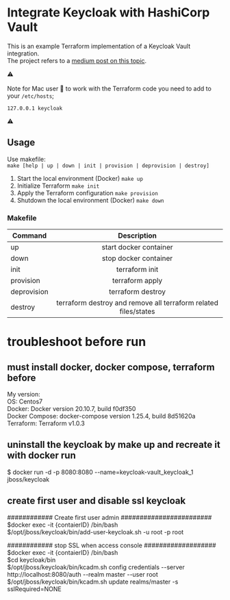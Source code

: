 # Integrate Keycloak with HashiCorp Vault

This is an example Terraform implementation of a Keycloak Vault integration.<br/> 
The project refers to a [medium post on this topic](https://pascal-euhus.medium.com/integrate-keycloak-with-hashicorp-vault-5264a873dd2f). 

:warning: <br/>  
Note for Mac user :apple: to work with the Terraform code you need to add to your ```/etc/hosts```; <br/>
```
127.0.0.1 keycloak
``` 
:warning: <br/>  

## Usage
Use makefile: <br/>
```make [help | up | down | init | provision | deprovision | destroy]```

1. Start the local environment (Docker) ````make up````
2. Initialize Terraform  ````make init````
3. Apply the Terraform configuration ````make provision````
4. Shutdown the local environment (Docker) ````make down````

### Makefile 
| Command        | Description           |
| ------------- |:-------------:|
| up      | start docker container |
| down      | stop docker container      |
| init | terraform init    |
| provision | terraform apply     |
| deprovision | terraform destroy     |
| destroy |  terraform destroy and remove all terraform related files/states   |


# troubleshoot before run
## must install docker, docker compose, terraform before<br/> 
My version:<br/> 
OS: Centos7<br/> 
Docker: Docker version 20.10.7, build f0df350<br/> 
Docker Compose: docker-compose version 1.25.4, build 8d51620a<br/> 
Terraform: Terraform v1.0.3<br/> 

## uninstall the keycloak by make up and recreate it with docker run<br/> 
$ docker run -d -p 8080:8080 --name=keycloak-vault_keycloak_1 jboss/keycloak

## create first user and disable ssl keycloak 
############ Create first user admin ########################<br/> 
$docker exec -it {contaierID} /bin/bash<br/> 
$/opt/jboss/keycloak/bin/add-user-keycloak.sh -u root -p root<br/> 

############ stop SSL when access console ###################<br/> 
$docker exec -it {contaierID} /bin/bash<br/> 
$cd keycloak/bin<br/> 
$/opt/jboss/keycloak/bin/kcadm.sh config credentials --server http://localhost:8080/auth --realm master --user root <br/> 
$/opt/jboss/keycloak/bin/kcadm.sh update realms/master -s sslRequired=NONE<br/> 
